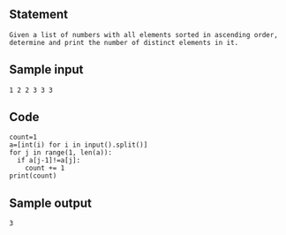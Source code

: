 ## Statement
```
Given a list of numbers with all elements sorted in ascending order, determine and print the number of distinct elements in it.
```
## Sample input
```
1 2 2 3 3 3
```
## Code
```
count=1
a=[int(i) for i in input().split()]
for j in range(1, len(a)):
  if a[j-1]!=a[j]:
    count += 1
print(count)
```
## Sample output
```
3
```
